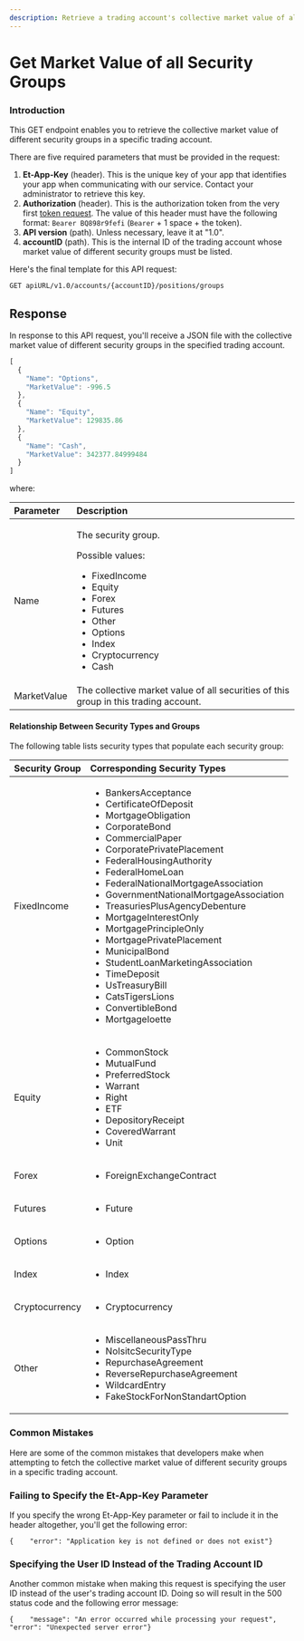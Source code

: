 ```yaml
---
description: Retrieve a trading account's collective market value of all security groups
---
```


# Get Market Value of all Security Groups

### Introduction‌ <a id="introduction"></a>

This GET endpoint enables you to retrieve the collective market value of different security groups in a specific trading account.‌

There are five required parameters that must be provided in the request:‌

1. **Et-App-Key** \(header\). This is the unique key of your app that identifies your app when communicating with our service. Contact your administrator to retrieve this key.
2. **Authorization** \(header\). This is the authorization token from the very first [token request](../authentication/). The value of this header must have the following format: `Bearer BQ898r9fefi` \(`Bearer` + 1 space + the token\).
3. **API version** \(path\). Unless necessary, leave it at "1.0".
4. **accountID** \(path\). This is the internal ID of the trading account whose market value of different security groups must be listed.‌

Here's the final template for this API request:

```text
GET apiURL/v1.0/accounts/{accountID}/positions/groups
```

## Response <a id="response"></a>

In response to this API request, you'll receive a JSON file with the collective market value of different security groups in the specified trading account.

```javascript
[
  {
    "Name": "Options",
    "MarketValue": -996.5
  },
  {
    "Name": "Equity",
    "MarketValue": 129835.86
  },
  {
    "Name": "Cash",
    "MarketValue": 342377.84999484
  }
]
```

where:

<table>
  <thead>
    <tr>
      <th style="text-align:left">Parameter</th>
      <th style="text-align:left">Description</th>
    </tr>
  </thead>
  <tbody>
    <tr>
      <td style="text-align:left">Name</td>
      <td style="text-align:left">
        <p>The security group.</p>
        <p>Possible values:</p>
        <ul>
          <li>FixedIncome</li>
          <li>Equity</li>
          <li>Forex</li>
          <li>Futures</li>
          <li>Other</li>
          <li>Options</li>
          <li>Index</li>
          <li>Cryptocurrency</li>
          <li>Cash</li>
        </ul>
      </td>
    </tr>
    <tr>
      <td style="text-align:left">MarketValue</td>
      <td style="text-align:left">The collective market value of all securities of this group in this trading
        account.</td>
    </tr>
  </tbody>
</table>

#### Relationship Between Security Types and Groups

The following table lists security types that populate each security group:

<table>
  <thead>
    <tr>
      <th style="text-align:left">Security Group</th>
      <th style="text-align:left">Corresponding Security Types</th>
    </tr>
  </thead>
  <tbody>
    <tr>
      <td style="text-align:left">FixedIncome</td>
      <td style="text-align:left">
        <ul>
          <li>BankersAcceptance</li>
          <li>CertificateOfDeposit</li>
          <li>MortgageObligation</li>
          <li>CorporateBond</li>
          <li>CommercialPaper</li>
          <li>CorporatePrivatePlacement</li>
          <li>FederalHousingAuthority</li>
          <li>FederalHomeLoan</li>
          <li>FederalNationalMortgageAssociation</li>
          <li>GovernmentNationalMortgageAssociation</li>
          <li>TreasuriesPlusAgencyDebenture</li>
          <li>MortgageInterestOnly</li>
          <li>MortgagePrincipleOnly</li>
          <li>MortgagePrivatePlacement</li>
          <li>MunicipalBond</li>
          <li>StudentLoanMarketingAssociation</li>
          <li>TimeDeposit</li>
          <li>UsTreasuryBill</li>
          <li>CatsTigersLions</li>
          <li>ConvertibleBond</li>
          <li>MortgageIoette</li>
        </ul>
      </td>
    </tr>
    <tr>
      <td style="text-align:left">Equity</td>
      <td style="text-align:left">
        <ul>
          <li>CommonStock</li>
          <li>MutualFund</li>
          <li>PreferredStock</li>
          <li>Warrant</li>
          <li>Right</li>
          <li>ETF</li>
          <li>DepositoryReceipt</li>
          <li>CoveredWarrant</li>
          <li>Unit</li>
        </ul>
      </td>
    </tr>
    <tr>
      <td style="text-align:left">Forex</td>
      <td style="text-align:left">
        <ul>
          <li>ForeignExchangeContract</li>
        </ul>
      </td>
    </tr>
    <tr>
      <td style="text-align:left">Futures</td>
      <td style="text-align:left">
        <ul>
          <li>Future</li>
        </ul>
      </td>
    </tr>
    <tr>
      <td style="text-align:left">Options</td>
      <td style="text-align:left">
        <ul>
          <li>Option</li>
        </ul>
      </td>
    </tr>
    <tr>
      <td style="text-align:left">Index</td>
      <td style="text-align:left">
        <ul>
          <li>Index</li>
        </ul>
      </td>
    </tr>
    <tr>
      <td style="text-align:left">Cryptocurrency</td>
      <td style="text-align:left">
        <ul>
          <li>Cryptocurrency</li>
        </ul>
      </td>
    </tr>
    <tr>
      <td style="text-align:left">Other</td>
      <td style="text-align:left">
        <ul>
          <li>MiscellaneousPassThru</li>
          <li>NoIsitcSecurityType</li>
          <li>RepurchaseAgreement</li>
          <li>ReverseRepurchaseAgreement</li>
          <li>WildcardEntry</li>
          <li>FakeStockForNonStandartOption</li>
        </ul>
      </td>
    </tr>
  </tbody>
</table>

### Common Mistakes

Here are some of the common mistakes that developers make when attempting to fetch the collective market value of different security groups in a specific trading account.‌

### Failing to Specify the Et-App-Key Parameter <a id="failing-to-specify-the-et-app-key-parameter"></a>

If you specify the wrong Et-App-Key parameter or fail to include it in the header altogether, you'll get the following error:

```text
{    "error": "Application key is not defined or does not exist"}
```

### Specifying the User ID Instead of the Trading Account ID <a id="specifying-the-user-id-instead-of-the-trading-account-id"></a>

Another common mistake when making this request is specifying the user ID instead of the user's trading account ID. Doing so will result in the 500 status code and the following error message:

```text
{    "message": "An error occurred while processing your request",    "error": "Unexpected server error"}
```

